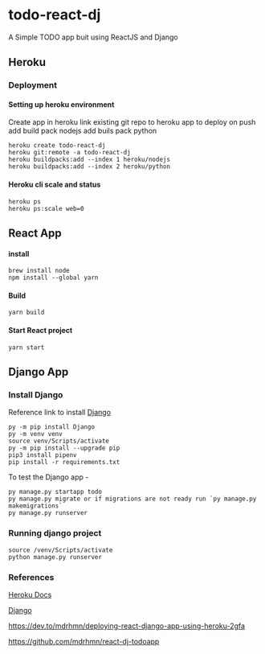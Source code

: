 # todo-react-dj

A Simple TODO app buit using ReactJS and Django

## Heroku

### Deployment

#### Setting up heroku environment

Create app in heroku 
link existing git repo to heroku app to deploy on push 
add build pack nodejs 
add buils pack python 

```
heroku create todo-react-dj
heroku git:remote -a todo-react-dj
heroku buildpacks:add --index 1 heroku/nodejs
heroku buildpacks:add --index 2 heroku/python
```

#### Heroku cli scale and status

```
heroku ps 
heroku ps:scale web=0
```

## React App


#### install 

```
brew install node 
npm install --global yarn
```

#### Build

```
yarn build
```

#### Start React project

```
yarn start 
```

## Django App

### Install Django

Reference link to install [Django](https://docs.djangoproject.com/en/3.2/howto/windows/)

```
py -m pip install Django
py -m venv venv
source venv/Scripts/activate
py -m pip install --upgrade pip
pip3 install pipenv
pip install -r requirements.txt
```

To test the Django app -

```
py manage.py startapp todo
py manage.py migrate or if migrations are not ready run `py manage.py makemigrations`
py manage.py runserver
```
### Running django project

```
source /venv/Scripts/activate
python manage.py runserver
```


### References

[Heroku Docs](https://devcenter.heroku.com/articles/how-heroku-works)

[Django](https://docs.djangoproject.com/en/3.2/howto/windows/)

https://dev.to/mdrhmn/deploying-react-django-app-using-heroku-2gfa

https://github.com/mdrhmn/react-dj-todoapp